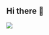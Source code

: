 ## Hi there 👋

   <a href=""> <img align="center" src="https://github-readme-stats-rayhankimis-projects.vercel.app/api/top-langs/?username=rayhankimi&theme=react&line_height=40&hide=css"/> </a>

